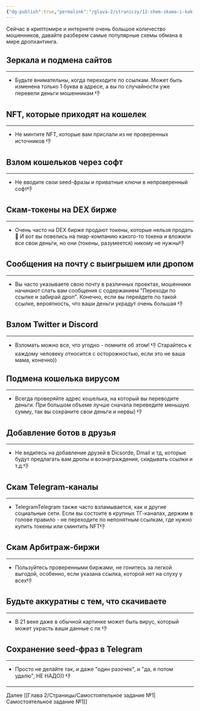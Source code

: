 ```yaml
---
{"dg-publish":true,"permalink":"/glava-2/straniczy/12-shem-skama-i-kak-obezopasitsya/"}
---
```



Сейчас в криптомире и интернете очень большое количество мошенников, давайте разберем самые популярные схемы обмана в мире дропхантинга.

## Зеркала и подмена сайтов
---
* Будьте внимательны, когда переходите по ссылкам. Может быть изменена только 1 буква в адресе, а вы по случайности уже перевели деньги мошенникам 👎

  

## NFT, которые приходят на кошелек
---
* Не минтите NFT, которые вам прислали из не проверенных источников 👎

## Взлом кошельков через софт
---
* Не вводите свои seed-фразы и приватные ключи в непроверенный софт👎

## Скам-токены на DEX бирже
---
* Очень часто на DEX бирже продают токены, которые нельзя продать 🙂 И вот вы повелись на пиар-компанию какого-то токена и вложили все свои деньги, но они (токены, разумеется) никому не нужны👎

## Сообщения на почту с выигрышем или дропом
---
  * Вы часто указываете свою почту в различных проектах, мошенники начинают слать вам сообщения с содержанием "Переходи по ссылке и забирай дроп". Конечно, если вы перейдете по такой ссылке, вероятность, что ваши деньги украдут очень большая 👎

## Взлом Twitter и Discord
---
* Взломать можно все, что угодно - помните об этом! 👎 Старайтесь к каждому человеку относится с осторожностью, если это не ваша мама, конечно))

## Подмена кошелька вирусом
---
* Всегда проверяйте адрес кошелька, на который вы переводите деньги. При большом объеме лучше сначала переведите меньшую сумму, так вы сохраните свои деньги и нервы) 👎

## Добавление ботов в друзья
---
* Не ведитесь на добавление друзей в Dicsorde, Dmail и тд, которые будут предлагать вам дропы и вознаграждения, скидывать ссылки и т.д.👎

## Скам Telegram-каналы
---
* TelegramTelegram также часто взламывается, как и другие социальные сети. Если вы состоите в крупных ТГ-каналах, держим в голове правило - не переходите по непонятным ссылкам, где нужно купить токены или сминтить NFT👎

## Скам Арбитраж-биржи
---
* Пользуйтесь проверенными биржами, не гонитесь за легкой выгодой, особенно, если указана ссылка, которой нет на слуху у всех👎

## Будьте аккуратны с тем, что скачиваете
---
* В 21 веке даже в обычной картинке может быть вирус, который может украсть ваши данные с пк 👎

## Сохранение seed-фраз в Telegram
---
* Просто не делайте так, и даже "один разочек", и "да, я потом удалю", НЕ НАДО)) 👎

---

Далее [[Глава 2/Страницы/Самостоятельное задание №1\|Самостоятельное задание №1]]